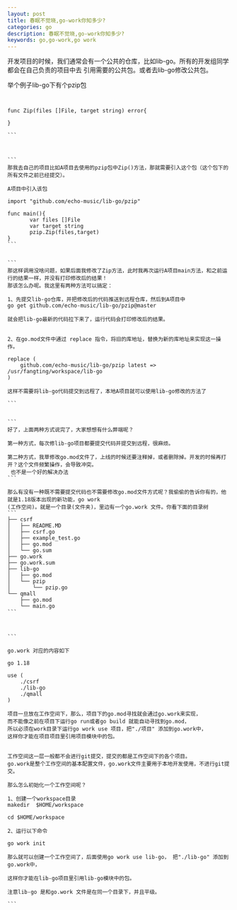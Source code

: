 ```yaml
---
layout: post
title: 春眠不觉晓,go-work你知多少?
categories: go
description: 春眠不觉晓,go-work你知多少?
keywords: go,go-work,go work
---
```





开发项目的时候，我们通常会有一个公共的仓库，比如lib-go。所有的开发组同学都会在自己负责的项目中去
引用需要的公共包。或者去lib-go修改公共包。

举个例子lib-go下有个pzip包

````


func Zip(files []File, target string) error{

}

```



```
那我去自己的项目比如A项目去使用的pzip包中Zip()方法，那就需要引入这个包（这个包下的所有文件之前已经提交）。

A项目中引入该包

import "github.com/echo-music/lib-go/pzip"

func main(){
       var files []File
       var target string
       pzip.Zip(files,target)
}
```


```
那这样调用没啥问题，如果后面我修改了Zip方法，此时我再次运行A项目main方法，和之前运行的结果一样，并没有打印修改后的结果！
那该怎么办呢。我这里有两种方法可以搞定：

1、先提交lib-go仓库，并把修改后的代码推送到远程仓库，然后到A项目中 
go get github.com/echo-music/lib-go/pzip@master

就会把lib-go最新的代码拉下来了，运行代码会打印修改后的结果。


2、在go.mod文件中通过 replace 指令，将旧的库地址，替换为新的库地址来实现这一操作。

replace (
	github.com/echo-music/lib-go/pzip latest => /usr/fangting/workspace/lib-go
)

这样不需要将lib-go代码提交到远程了，本地A项目就可以使用lib-go修改的方法了

```


```
好了，上面两种方式说完了，大家想想有什么弊端呢？

第一种方式，每次修lib-go项目都要提交代码并提交到远程，很麻烦。

第二种方式，我草修改go.mod文件了，上线的时候还要注释掉，或者删除掉。开发的时候再打开？这个文件频繁操作，会导致冲突。
 也不是一个好的解决办法
```

那么有没有一种既不需要提交代码也不需要修改go.mod文件方式呢？我偷偷的告诉你有的，他就是1.18版本出现的新功能，go work
(工作空间)。就是一个目录(文件夹)，里边有一个go.work 文件。你看下面的目录树
```
├── csrf
│   ├── README.MD
│   ├── csrf.go
│   ├── example_test.go
│   ├── go.mod
│   └── go.sum
├── go.work
├── go.work.sum
├── lib-go
│   ├── go.mod
│   └── pzip
│       └── pzip.go
└── qmall
    ├── go.mod
    └── main.go
```



```

go.work 对应的内容如下

go 1.18

use (
	./csrf
	./lib-go
	./qmall
)

项目一旦放在工作空间下，那么，项目下的go.mod寻找就会通过go.work来实现，
而不能像之前在项目下运行go run或者go build 就能自动寻找到go.mod， 
所以必须在work目录下运行go work use 项目，把"./项目" 添加到go.work中，
这样你才能在项目项目里引用项目模块中的包。


工作空间这一层一般都不会进行git提交，提交的都是工作空间下的各个项目。
go.work是整个工作空间的基本配置文件，go.work文件主要用于本地开发使用，不进行git提交。

那么怎么初始化一个工作空间呢？

1、创建一个workspace目录
makedir  $HOME/workspace

cd $HOME/workspace

2、运行以下命令

go work init

那么就可以创建一个工作空间了，后面使用go work use lib-go， 把"./lib-go" 添加到go.work中，

这样你才能在lib-go项目里引用lib-go模块中的包。

注意lib-go 是和go.work 文件是在同一个目录下，并且平级。

```






